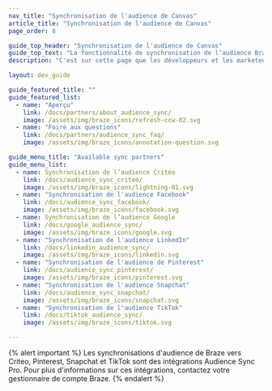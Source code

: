 ```yaml
---
nav_title: "Synchronisation de l'audience de Canvas"
article_title: "Synchronisation de l'audience de Canvas"
page_order: 8

guide_top_header: "Synchronisation de l'audience de Canvas"
guide_top_text: "La fonctionnalité de synchronisation de l’audience Braze vous permet d’étendre la portée de vos campagnes à de nombreuses technologies sociales et publicitaires de premier plan. C'est sur cette page que les développeurs et les marketeurs peuvent trouver des ressources sur les partenaires de synchronisation Canvas disponibles."
description: "C'est sur cette page que les développeurs et les marketeurs peuvent trouver des ressources sur les partenaires de synchronisation Canvas disponibles."

layout: dev_guide

guide_featured_title: ""
guide_featured_list:
  - name: "Aperçu"
    link: /docs/partners/about_audience_sync/
    image: /assets/img/braze_icons/refresh-ccw-02.svg
  - name: "Foire aux questions"
    link: /docs/partners/audience_sync_faq/
    image: /assets/img/braze_icons/annotation-question.svg

guide_menu_title: "Available sync partners"
guide_menu_list:
  - name: Synchronisation de l’audience Criteo
    link: /docs/audience_sync_criteo/
    image: /assets/img/braze_icons/lightning-01.svg
  - name: "Synchronisation de l'audience Facebook"
    link: /docs/audience_sync_facebook/
    image: /assets/img/braze_icons/facebook.svg
  - name: Synchronisation de l’audience Google
    link: /docs/google_audience_sync/
    image: /assets/img/braze_icons/google.svg
  - name: "Synchronisation de l'audience LinkedIn"
    link: /docs/linkedin_audience_sync/
    image: /assets/img/braze_icons/linkedin.svg
  - name: "Synchronisation de l'audience de Pinterest"
    link: /docs/audience_sync_pinterest/
    image: /assets/img/braze_icons/pinterest.svg
  - name: "Synchronisation de l'audience Snapchat"
    link: /docs/audience_sync_snapchat/
    image: /assets/img/braze_icons/snapchat.svg
  - name: "Synchronisation de l'audience TikTok"
    link: /docs/tiktok_audience_sync/
    image: /assets/img/braze_icons/tiktok.svg

---
```


{% alert important %}
Les synchronisations d'audience de Braze vers Criteo, Pinterest, Snapchat et TikTok sont des intégrations Audience Sync Pro. Pour plus d'informations sur ces intégrations, contactez votre gestionnaire de compte Braze.
{% endalert %}
